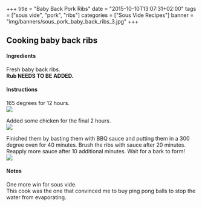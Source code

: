 +++
title = "Baby Back Pork Ribs"
date = "2015-10-10T13:07:31+02:00"
tags = ["sous vide", "pork", "ribs"]
categories = ["Sous Vide Recipes"]
banner = "img/banners/sous_pork_baby_back_ribs_3.jpg"
+++

## Cooking baby back ribs

#### Ingredients
Fresh baby back ribs.  
**Rub NEEDS TO BE ADDED.**

#### Instructions
165 degrees for 12 hours.  
![](/cook/img/banners/sous_pork_baby_back_ribs.jpg)  

Added some chicken for the final 2 hours.  
![](/cook/img/banners/sous_pork_baby_back_ribs_2.jpg)  

Finished them by basting them with BBQ sauce and putting them in a 300 degree oven for 40 minutes. Brush the ribs with sauce after 20 minutes. Reapply more sauce after 10 additional minutes. Wait for a bark to form!  
![](/cook/img/banners/sous_pork_baby_back_ribs_3.jpg)  


#### Notes
One more win for sous vide.  
This cook was the one that convinced me to buy ping pong balls to stop the water from evaporating.   
<br>
